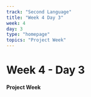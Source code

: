 ```yaml
---
track: "Second Language"
title: "Week 4 Day 3"
week: 4
day: 3
type: "homepage"
topics: "Project Week"
---
```



# Week 4 - Day 3

#### Project Week
